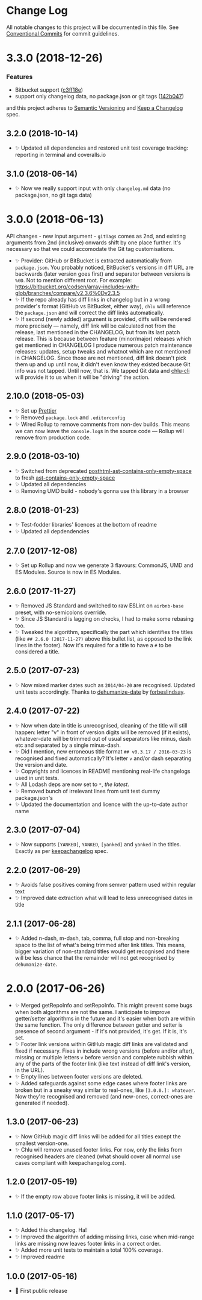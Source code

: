 # Change Log

All notable changes to this project will be documented in this file.
See [Conventional Commits](https://conventionalcommits.org) for commit guidelines.

# 3.3.0 (2018-12-26)


### Features

* Bitbucket support ([c3ff18e](https://bitbucket.org/codsen/codsen/src/master/packages/chlu/commits/c3ff18e))
* support only changelog data, no package.json or git tags ([142b047](https://bitbucket.org/codsen/codsen/src/master/packages/chlu/commits/142b047))





and this project adheres to [Semantic Versioning](http://semver.org/) and
[Keep a Changelog](http://keepachangelog.com/) spec.

## 3.2.0 (2018-10-14)

- ✨ Updated all dependencies and restored unit test coverage tracking: reporting in terminal and coveralls.io

## 3.1.0 (2018-06-14)

- ✨ Now we really support input with only `changelog.md` data (no package.json, no git tags data)

# 3.0.0 (2018-06-13)

API changes - new input argument - `gitTags` comes as 2nd, and existing arguments from 2nd (inclusive) onwards shift by one place further.
It's necessary so that we could accomodate the Git tag customisations.

- ✨ Provider: GitHub or BitBucket is extracted automatically from `package.json`. You probably noticed, BitBucket's versions in diff URL are backwards (later version goes first) and separator between versions is `%0D`. Not to mention different root. For example: https://bitbucket.org/codsen/array-includes-with-glob/branches/compare/v2.3.6%0Dv2.3.5
- ✨ If the repo already has diff links in changelog but in a wrong provider's format (GitHub vs BitBucket, either way), `chlu` will reference the `package.json` and will correct the diff links automatically.
- ✨ If second (newly added) argument is provided, diffs will be rendered more precisely — namely, diff link will be calculated not from the release, last mentioned in the CHANGELOG, but from its last patch release. This is because between feature (minor/major) releases which get mentioned in CHANGELOG I produce numerous patch maintenance releases: updates, setup tweaks and whatnot which are not mentioned in CHANGELOG. Since those are not mentioned, diff link doesn't pick them up and up until now, it didn't even know they existed because Git info was not tapped. Until now, that is. We tapped Git data and [chlu-cli](https://www.npmjs.com/package/chlu-cli) will provide it to us when it will be "driving" the action.

## 2.10.0 (2018-05-03)

- ✨ Set up [Prettier](https://prettier.io)
- ✨ Removed `package.lock` and `.editorconfig`
- ✨ Wired Rollup to remove comments from non-dev builds. This means we can now leave the `console.log`s in the source code — Rollup will remove from production code.

## 2.9.0 (2018-03-10)

- ✨ Switched from deprecated [posthtml-ast-contains-only-empty-space](https://www.npmjs.com/package/posthtml-ast-contains-only-empty-space) to fresh [ast-contains-only-empty-space](https://www.npmjs.com/package/ast-contains-only-empty-space)
- ✨ Updated all dependencies
- 💥 Removing UMD build - nobody's gonna use this library in a browser

## 2.8.0 (2018-01-23)

- ✨ Test-fodder libraries' licences at the bottom of readme
- ✨ Updated all depdendencies

## 2.7.0 (2017-12-08)

- ✨ Set up Rollup and now we generate 3 flavours: CommonJS, UMD and ES Modules. Source is now in ES Modules.

## 2.6.0 (2017-11-27)

- ✨ Removed JS Standard and switched to raw ESLint on `airbnb-base` preset, with no-semicolons override.
- ✨ Since JS Standard is lagging on checks, I had to make some rebasing too.
- ✨ Tweaked the algorithm, specifically the part which identifies the titles (like `## 2.6.0 (2017-11-27)` above this bullet list, as opposed to the link lines in the footer). Now it's required for a title to have a `#` to be considered a title.

## 2.5.0 (2017-07-23)

- ✨ Now mixed marker dates such as `2014/04-20` are recognised. Updated unit tests accordingly. Thanks to [dehumanize-date](https://github.com/ForbesLindesay/dehumanize-date/commit/7b4a27477a2bfdb614a4eb74c7972d5eea529480) by [forbeslindsay](https://github.com/ForbesLindesay).

## 2.4.0 (2017-07-22)

- ✨ Now when date in title is unrecognised, cleaning of the title will still happen: letter "v" in front of version digits will be removed (if it exists), whatever-date will be trimmed out of usual separators like minus, dash etc and separated by a single minus-dash.
- ✨ Did I mention, new erroneous title format `## v0.3.17 / 2016-03-23` is recognised and fixed automatically? It's letter `v` and/or dash separating the version and date.
- ✨ Copyrights and licences in README mentioning real-life changelogs used in unit tests.
- ✨ All Lodash deps are now set to `*`, _the latest_.
- ✨ Removed bunch of irrelevant lines from unit test dummy package.json's
- ✨ Updated the documentation and licence with the up-to-date author name

## 2.3.0 (2017-07-04)

- ✨ Now supports `[YANKED]`, `YANKED`, `[yanked]` and `yanked` in the titles. Exactly as per [keepachangelog](http://keepachangelog.com/) spec.

## 2.2.0 (2017-06-29)

- ✨ Avoids false positives coming from semver pattern used within regular text
- ✨ Improved date extraction what will lead to less unrecognised dates in title

## 2.1.1 (2017-06-28)

- ✨ Added n-dash, m-dash, tab, comma, full stop and non-breaking space to the list of what's being trimmed after link titles. This means, bigger variation of non-standard titles would get recognised and there will be less chance that the remainder will not get recognised by `dehumanize-date`.

# 2.0.0 (2017-06-26)

- ✨ Merged getRepoInfo and setRepoInfo. This might prevent some bugs when both algorithms are not the same. I anticipate to improve getter/setter algorithms in the future and it's easier when both are within the same function. The only difference between getter and setter is presence of second argument - if it's not provided, it's get. If it is, it's set.
- ✨ Footer link versions within GitHub magic diff links are validated and fixed if necessary. Fixes in include wrong versions (before and/or after), missing or multiple letters `v` before version and complete rubbish within any of the parts of the footer link (like text instead of diff link's version, in the URL).
- ✨ Empty lines between footer versions are deleted.
- ✨ Added safeguards against some edge cases where footer links are broken but in a sneaky way similar to real-ones, like `[3.0.0.]: whatever`. Now they're recognised and removed (and new-ones, correct-ones are generated if needed).

## 1.3.0 (2017-06-23)

- ✨ Now GitHub magic diff links will be added for all titles except the smallest version-one.
- ✨ Chlu will remove unused footer links. For now, only the links from recognised headers are cleaned (what should cover all normal use cases compliant with keepachangelog.com).

## 1.2.0 (2017-05-19)

- ✨ If the empty row above footer links is missing, it will be added.

## 1.1.0 (2017-05-17)

- ✨ Added this changelog. Ha!
- ✨ Improved the algorithm of adding missing links, case when mid-range links are missing now leaves footer links in a correct order.
- ✨ Added more unit tests to maintain a total 100% coverage.
- ✨ Improved readme

## 1.0.0 (2017-05-16)

- 🌟 First public release

